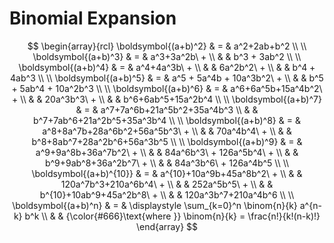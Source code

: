 # Binomial Expansion

$$
\begin{array}{rcl}
\boldsymbol{(a+b)^2} & = &
a^2+2ab+b^2
\\
\\
\boldsymbol{(a+b)^3} & = &
a^3+3a^2b\ +
\\
& & b^3 + 3ab^2
\\
\\
\boldsymbol{(a+b)^4} & = &
a^4+4a^3b\ +
\\
& & 6a^2b^2\ +
\\
& & b^4 + 4ab^3
\\
\\
\boldsymbol{(a+b)^5} & = &
a^5 + 5a^4b + 10a^3b^2\ +
\\
& & b^5 + 5ab^4 + 10a^2b^3
\\
\\
\boldsymbol{(a+b)^6} & = &
a^6+6a^5b+15a^4b^2\ +
\\
& & 20a^3b^3\ +
\\
& & b^6+6ab^5+15a^2b^4
\\
\\
\boldsymbol{(a+b)^7} & = &
a^7+7a^6b+21a^5b^2+35a^4b^3
\\
& & b^7+7ab^6+21a^2b^5+35a^3b^4
\\
\\
\boldsymbol{(a+b)^8} & = &
a^8+8a^7b+28a^6b^2+56a^5b^3\ +
\\
& & 70a^4b^4\ +
\\
& & b^8+8ab^7+28a^2b^6+56a^3b^5
\\
\\
\boldsymbol{(a+b)^9} & = &
a^9+9a^8b+36a^7b^2\ +
\\
& & 84a^6b^3\ + 126a^5b^4\ +
\\
& & b^9+9ab^8+36a^2b^7\ +
\\
& & 84a^3b^6\ + 126a^4b^5
\\
\\
\boldsymbol{(a+b)^{10}} & = &
a^{10}+10a^9b+45a^8b^2\ +
\\
& & 120a^7b^3+210a^6b^4\ +
\\
& & 252a^5b^5\ +
\\
& & b^{10}+10ab^9+45a^2b^8\ +
\\
& & 120a^3b^7+210a^4b^6
\\
\\
\boldsymbol{(a+b)^n} & = &
\displaystyle
\sum_{k=0}^n \binom{n}{k}
a^{n-k} b^k
\\
& &
{\color{#666}\text{where }}
\binom{n}{k} =
\frac{n!}{k!(n-k)!}
\end{array}
$$

